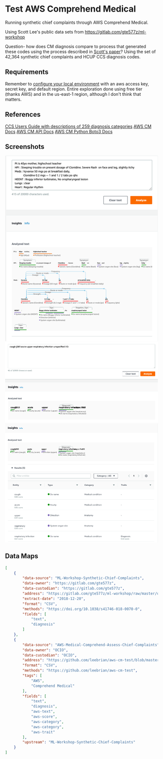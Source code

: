 # Test AWS Comprehend Medical

Running synthetic chief complaints through AWS Comprehend Medical.

Using Scott Lee's public data sets from <https://gitlab.com/gte577z/ml-workshop>

Question- how does CM diagnosis compare to process that generated these codes using the process described in [Scott's paper](https://www.nature.com/articles/s41746-018-0070-0)? Using the set of 42,364 synthetic chief complaints and HCUP CCS diagnosis codes.

## Requirements

Remember to [configure your local environment](https://docs.aws.amazon.com/cli/latest/userguide/cli-chap-configure.html#cli-quick-configuration) with an aws access key, secret key, and default region. Entire exploration done using free tier (thanks AWS) and in the us-east-1 region, although I don't think that matters.

## References

[CCS Users Guide with descriptions of 259 diagnosis categories](https://www.hcup-us.ahrq.gov/toolssoftware/ccs/CCSUsersGuide.pdf)
[AWS CM Docs](https://docs.aws.amazon.com/comprehend/latest/dg/comprehend-medical.html)
[AWS CM API Docs](https://docs.aws.amazon.com/comprehend/latest/dg/API_Reference.html)
[AWS CM Python Boto3 Docs](https://boto3.amazonaws.com/v1/documentation/api/latest/reference/services/comprehendmedical.html)

## Screenshots

![Default Amazon Example Screenshot](/doc/amazon-example-screenshot.png)
![Example input and insight screenshot from CM console using a synthetic chief complaint screenshot](doc/synthetic-syndromic-example-screenshot.png)
![Example insight and results screenshot from CM console using same synthetic chief complaint](doc/synthetic-syndromic-example-results-screenshot.png)

## Data Maps

```json
[
    {
        "data-source": "ML-Workshop-Synthetic-Chief-Complaints",
        "data-owner": "https://gitlab.com/gte577z",
        "data-custodian": "https://gitlab.com/gte577z",
        "address": "https://gitlab.com/gte577z/ml-workshop/raw/master/dat/text.csv",
        "extract-date": "2018-12-20",
        "format": "CSV",
        "methods": "https://doi.org/10.1038/s41746-018-0070-0",
        "fields": [
            "text",
            "diagnosis"
        ]
    },
    {
        "data-source": "AWS-Medical-Comprehend-Assess-Chief-Complaints",
        "data-owner": "OCIO",
        "data-custodian": "OCIO",
        "address": "https://github.com/leebrian/aws-cm-test/blob/master/dat/text-acm.csv",
        "format": "CSV",
        "methods": "https://github.com/leebrian/aws-cm-test",
        "tags": [
            "AWS",
            "Comprehend Medical"
        ],
        "fields": [
            "text",
            "diagnosis",
            "aws-text",
            "aws-score",
            "aws-category",
            "aws-category",
            "aws-trait"
        ],
        "upstream": "ML-Workshop-Synthetic-Chief-Complaints"
    }
]
```
